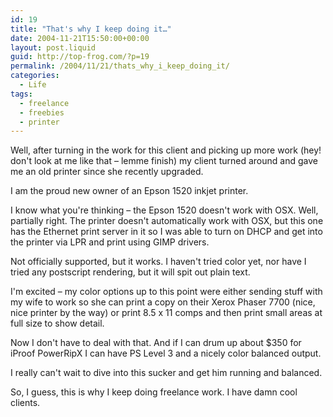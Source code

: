 ```yaml
---
id: 19
title: "That's why I keep doing it…"
date: 2004-11-21T15:50:00+00:00
layout: post.liquid
guid: http://top-frog.com/?p=19
permalink: /2004/11/21/thats_why_i_keep_doing_it/
categories:
  - Life
tags:
  - freelance
  - freebies
  - printer
---
```

Well, after turning in the work for this client and picking up more work (hey! don't look at me like that – lemme finish) my client turned around and gave me an old printer since she recently upgraded.

I am the proud new owner of an Epson 1520 inkjet printer.

I know what you're thinking – the Epson 1520 doesn't work with OSX. Well, partially right. The printer doesn't automatically work with OSX, but this one has the Ethernet print server in it so I was able to turn on DHCP and get into the printer via LPR and print using GIMP drivers.



Not officially supported, but it works. I haven't tried color yet, nor have I tried any postscript rendering, but it will spit out plain text.

I'm excited – my color options up to this point were either sending stuff with my wife to work so she can print a copy on their Xerox Phaser 7700 (nice, nice printer by the way) or print 8.5 x 11 comps and then print small areas at full size to show detail.

Now I don't have to deal with that. And if I can drum up about $350 for iProof PowerRipX I can have PS Level 3 and a nicely color balanced output.

I really can't wait to dive into this sucker and get him running and balanced.

So, I guess, this is why I keep doing freelance work. I have damn cool clients.
